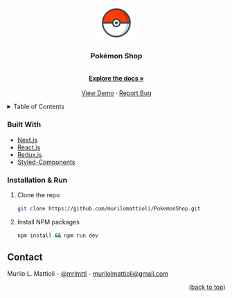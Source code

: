 <div id="top"></div>

<br />
<div align="center">
  <a href="https://pokemon-shop-theta.vercel.app" target="_blank">
    <img src="public/appLogo.png" alt="Logo" width="80" height="80">
  </a>

  <h3 align="center">Pokémon Shop</h3>

  <p align="center">
    <br />
    <a href="https://github.com/murilomattioli/PokemonShop/"><strong>Explore the docs »</strong></a>
    <br />
    <br />
    <a href="https://pokemon-shop-theta.vercel.app" target="_blank">View Demo</a>
    ·
    <a href="https://github.com/murilomattioli/PokemonShop/issues" target="_blank">Report Bug</a>
  </p>
</div>



<!-- TABLE OF CONTENTS -->
<details>
  <summary>Table of Contents</summary>
  <ol>
    <li>
      <a href="#about-the-project">Project</a>
      <ul>
        <li><a href="#about-the-project" target="_blank">View Demo</a></li>
        <li><a href="#built-with">Built With</a></li>
      </ul>
    </li>
    <li>
      <a href="#getting-started">Getting Started</a>
      <ul>
        <li><a href="#prerequisites">Prerequisites</a></li>
        <li><a href="#installation">Installation & Run</a></li>
      </ul>
    </li>
    <li><a href="#contact">Contact</a></li>
  </ol>
</details>



<!-- ABOUT THE PROJECT -->
<!-- ## View Demo

[![Product Name Screen Shot][product-screenshot]](https://pokemon-shop-theta.vercel.app)

 -->

### Built With

* [Next.js](https://nextjs.org/)
* [React.js](https://reactjs.org/)
* [Redux.js](https://redux.js.org/)
* [Styled-Components](https://styled-components.com/)



### Installation & Run

1. Clone the repo
   ```sh
   git clone https://github.com/murilomattioli/PokemonShop.git
   ```
2. Install NPM packages
   ```sh
   npm install && npm run dev
   ```



<!-- CONTACT -->
## Contact

Murilo L. Mattioli - [@mrlmttl](https://www.linkedin.com/in/mrlmttl) - murilolmattioli@gmail.com

<p align="right">(<a href="#top">back to top</a>)</p>



<!-- MARKDOWN LINKS & IMAGES -->
<!-- https://www.markdownguide.org/basic-syntax/#reference-style-links -->
<!-- [product-screenshot]: public/appPreviewScreenShot.png -->
